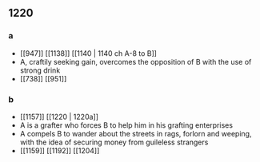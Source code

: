 ## 1220
### a
- [[947]] [[1138]] [[1140 | 1140 ch A-8 to B]] 
- A, craftily seeking gain, overcomes the opposition of B with the use of strong drink
- [[738]] [[951]] 

### b
- [[1157]] [[1220 | 1220a]] 
- A is a grafter who forces B to help him in his grafting enterprises
- A compels B to wander about the streets in rags, forlorn and weeping, with the idea of securing money from guileless strangers
- [[1159]] [[1192]] [[1204]] 


